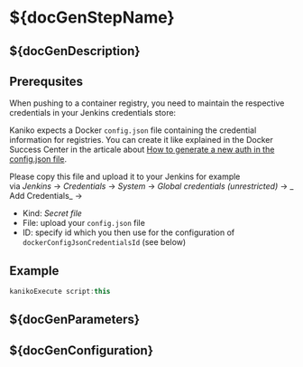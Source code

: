 # ${docGenStepName}

## ${docGenDescription}

## Prerequsites

When pushing to a container registry, you need to maintain the respective credentials in your Jenkins credentials store:

Kaniko expects a Docker `config.json` file containing the credential information for registries.
You can create it like explained in the Docker Success Center in the articale about [How to generate a new auth in the config.json file](https://success.docker.com/article/generate-new-auth-in-config-json-file).

Please copy this file and upload it to your Jenkins for example<br />
via _Jenkins_ -> _Credentials_ -> _System_ -> _Global credentials (unrestricted)_ -> _ Add Credentials_ ->

* Kind: _Secret file_
* File: upload your `config.json` file
* ID: specify id which you then use for the configuration of `dockerConfigJsonCredentialsId` (see below)

## Example

```groovy
kanikoExecute script:this
```

## ${docGenParameters}

## ${docGenConfiguration}
